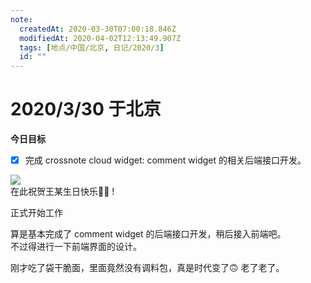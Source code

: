 ```yaml
---
note:
  createdAt: 2020-03-30T07:00:18.846Z
  modifiedAt: 2020-04-02T12:13:49.907Z
  tags: [地点/中国/北京, 日记/2020/3]
  id: ""
---
```


# 2020/3/30 于北京

**今日目标**

- [x] 完成 crossnote cloud widget: comment widget 的相关后端接口开发。

![](https://i.loli.net/2020/03/31/AjobL46ETNp8xi3.jpg)  
在此祝贺王某生日快乐:birthday::grinning: !

<!-- @timer "date":"Mon Mar 30 2020 15:00:55 GMT+0800 (China Standard Time) -->

正式开始工作

<!-- @timer "date":"Mon Mar 30 2020 17:09:19 GMT+0800 (China Standard Time)","duration":"about 2 hours -->

算是基本完成了 comment widget 的后端接口开发，稍后接入前端吧。  
不过得进行一下前端界面的设计。

<!-- @timer "date":"Mon Mar 30 2020 17:31:48 GMT+0800 (China Standard Time)","duration":"22 minutes -->

刚才吃了袋干脆面，里面竟然没有调料包，真是时代变了:upside_down_face: 老了老了。
